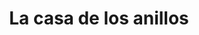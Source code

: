 ---
title: "La casa de los anillos"
url: /la-victoria/la-casa-de-los-anillos/
shop: piezas de automóviles
---